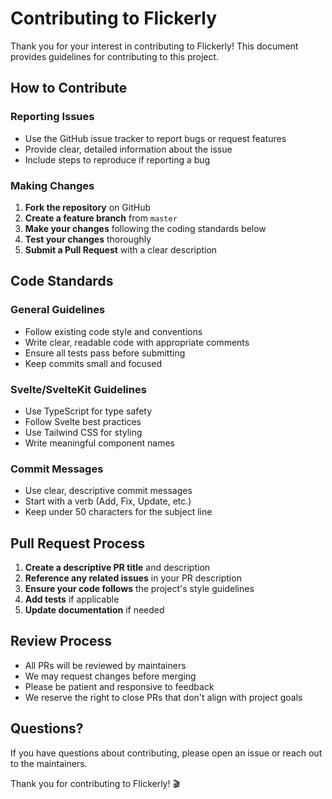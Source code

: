 # Contributing to Flickerly

Thank you for your interest in contributing to Flickerly! This document provides guidelines for contributing to this project.

## How to Contribute

### Reporting Issues

- Use the GitHub issue tracker to report bugs or request features
- Provide clear, detailed information about the issue
- Include steps to reproduce if reporting a bug

### Making Changes

1. **Fork the repository** on GitHub
2. **Create a feature branch** from `master`
3. **Make your changes** following the coding standards below
4. **Test your changes** thoroughly
5. **Submit a Pull Request** with a clear description

## Code Standards

### General Guidelines

- Follow existing code style and conventions
- Write clear, readable code with appropriate comments
- Ensure all tests pass before submitting
- Keep commits small and focused

### Svelte/SvelteKit Guidelines

- Use TypeScript for type safety
- Follow Svelte best practices
- Use Tailwind CSS for styling
- Write meaningful component names

### Commit Messages

- Use clear, descriptive commit messages
- Start with a verb (Add, Fix, Update, etc.)
- Keep under 50 characters for the subject line

## Pull Request Process

1. **Create a descriptive PR title** and description
2. **Reference any related issues** in your PR description
3. **Ensure your code follows** the project's style guidelines
4. **Add tests** if applicable
5. **Update documentation** if needed

## Review Process

- All PRs will be reviewed by maintainers
- We may request changes before merging
- Please be patient and responsive to feedback
- We reserve the right to close PRs that don't align with project goals

## Questions?

If you have questions about contributing, please open an issue or reach out to the maintainers.

Thank you for contributing to Flickerly! 🎬
